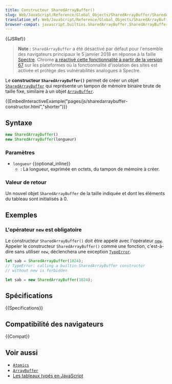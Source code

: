 ```yaml
---
title: Constructeur SharedArrayBuffer()
slug: Web/JavaScript/Reference/Global_Objects/SharedArrayBuffer/SharedArrayBuffer
translation_of: Web/JavaScript/Reference/Global_Objects/SharedArrayBuffer/SharedArrayBuffer
browser-compat: javascript.builtins.SharedArrayBuffer.SharedArrayBuffer
---
```

{{JSRef}}

> **Note :** `SharedArrayBuffer` a été désactivé par défaut pour l'ensemble des navigateurs principaux le 5 janvier 2018 en réponse à la faille [Spectre](https://meltdownattack.com/). Chrome [a réactivé cette fonctionnalité à partir de la version 67](https://bugs.chromium.org/p/chromium/issues/detail?id=821270) sur les plateformes où la fonctionnalité d'isolation des sites est activée et protège des vulnérabilités analogues à Spectre.

Le **constructeur `SharedArrayBuffer()`** permet de créer un objet [`SharedArrayBuffer`](/fr/docs/Web/JavaScript/Reference/Global_Objects/SharedArrayBuffer) qui représente un tampon de mémoire binaire brute de taille fixe, similaire à un objet [`ArrayBuffer`](/fr/docs/Web/JavaScript/Reference/Global_Objects/ArrayBuffer).

{{EmbedInteractiveExample("pages/js/sharedarraybuffer-constructor.html","shorter")}}

## Syntaxe

```js
new SharedArrayBuffer()
new SharedArrayBuffer(longueur)
```

### Paramètres

- `longueur` {{optional_inline}}
  - : La longueur, exprimée en octets, du tampon de mémoire à créer.

### Valeur de retour

Un nouvel objet `SharedArrayBuffer` de la taille indiquée et dont les éléments du tableau sont initialisés à 0.

## Exemples

### L'opérateur `new` est obligatoire

Le constructeur `SharedArrayBuffer()` doit être appelé avec l'opérateur [`new`](/fr/docs/Web/JavaScript/Reference/Operators/new). Appeler le constructeur `SharedArrayBuffer()` comme une fonction, c'est-à-dire sans utiliser `new`, déclenchera une exception [`TypeError`](/fr/docs/Web/JavaScript/Reference/Global_Objects/TypeError).

```js example-bad
let sab = SharedArrayBuffer(1024);
// TypeError: calling a builtin SharedArrayBuffer constructor
// without new is forbidden
```

```js example-good
let sab = new SharedArrayBuffer(1024);
```

## Spécifications

{{Specifications}}

## Compatibilité des navigateurs

{{Compat}}

## Voir aussi

- [`Atomics`](/fr/docs/Web/JavaScript/Reference/Global_Objects/Atomics)
- [`ArrayBuffer`](/fr/docs/Web/JavaScript/Reference/Global_Objects/ArrayBuffer)
- [Les tableaux typés en JavaScript](/fr/docs/Web/JavaScript/Typed_arrays)

